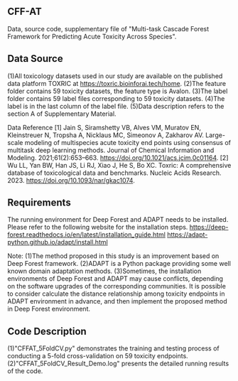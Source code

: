 ## CFF-AT
Data, source code, supplementary file of "Multi-task Cascade Forest Framework for Predicting Acute Toxicity Across Species".

## Data Source
(1)All toxicology datasets used in our study are available on the published data platform TOXRIC at https://toxric.bioinforai.tech/home.
(2)The feature folder contains 59 toxicity datasets, the feature type is Avalon.
(3)The label folder contains 59 label files corresponding to 59 toxicity datasets.
(4)The label is in the last column of the label file.
(5)Data description refers to the section A of Supplementary Material.

Data Reference
[1] Jain S, Siramshetty VB, Alves VM, Muratov EN, Kleinstreuer N, Tropsha A, Nicklaus MC, Simeonov A, Zakharov AV. Large-scale modeling of multispecies acute toxicity end points using consensus of multitask deep learning methods. Journal of Chemical Information and Modeling. 2021;61(2):653–663. https://doi.org/10.1021/acs.jcim.0c01164.
[2] Wu LL, Yan BW, Han JS, Li RJ, Xiao J, He S, Bo XC. Toxric: A comprehensive database of toxicological data and benchmarks. Nucleic Acids Research. 2023. https://doi.org/10.1093/nar/gkac1074.

## Requirements
The running environment for Deep Forest and ADAPT needs to be installed.
Please refer to the following website for the installation steps.
https://deep-forest.readthedocs.io/en/latest/installation_guide.html
https://adapt-python.github.io/adapt/install.html 

Note:
(1)The method proposed in this study is an improvement based on Deep Forest framework.
(2)ADAPT is a Python package providing some well known domain adaptation methods.
(3)Sometimes, the installation environments of Deep Forest and ADAPT may cause conflicts, depending on the software upgrades of the corresponding communities. It is possible to consider calculate the distance relationship among toxicity endpoints in ADAPT environment in advance, and then implement the proposed method in Deep Forest environment.

## Code Description
(1)"CFFAT_5FoldCV.py" demonstrates the training and testing process of conducting a 5-fold cross-validation on 59 toxicity endpoints.
(2)"CFFAT_5FoldCV_Result_Demo.log" presents the detailed running results of the code.



